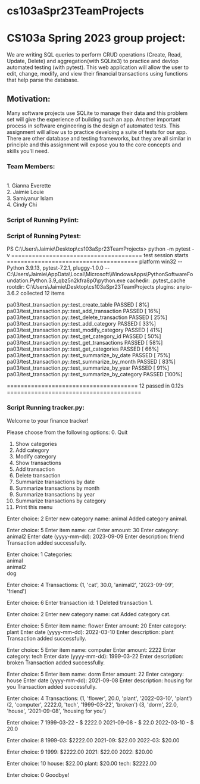 
# cs103aSpr23TeamProjects
# CS103a Spring 2023 group project:
We are writing SQL queries to perform CRUD operations (Create, Read, Update, Delete) and aggregation(with SQLite3) to practice and devlop automated testing (with pytest). This web application will allow the user to edit, change, modify, and view their financial transactions using functions that help parse the database.

## Motivation: 
Many software projects use SQLite to manage their data and this problem set will give the experience of building such an app.  Another important process in software engineering is the design of automated tests.  This assignment will allow us to practice develoing a suite of tests for our app. There are other database and testing frameworks, but they are all similar in principle and this assignment will expose you to the core concepts and skills you'll need.

### Team Members: 
<br>1. Gianna Everette 
<br>2. Jaimie Louie
<br>3. Samiyanur Islam
<br/>4. Cindy Chi

### Script of Running Pylint:


### Script of Running Pytest:
PS C:\Users\Jaimie\Desktop\cs103aSpr23TeamProjects> python -m pytest -v
====================================== test session starts ======================================
platform win32 -- Python 3.9.13, pytest-7.2.1, pluggy-1.0.0 -- C:\Users\Jaimie\AppData\Local\Microsoft\WindowsApps\PythonSoftwareFoundation.Python.3.9_qbz5n2kfra8p0\python.exe
cachedir: .pytest_cache
rootdir: C:\Users\Jaimie\Desktop\cs103aSpr23TeamProjects
plugins: anyio-3.6.2
collected 12 items

pa03/test_transaction.py::test_create_table PASSED                                         [  8%] 
pa03/test_transaction.py::test_add_transaction PASSED                                      [ 16%] 
pa03/test_transaction.py::test_delete_transaction PASSED                                   [ 25%] 
pa03/test_transaction.py::test_add_category PASSED                                         [ 33%] 
pa03/test_transaction.py::test_modify_category PASSED                                      [ 41%] 
pa03/test_transaction.py::test_get_category_id PASSED                                      [ 50%] 
pa03/test_transaction.py::test_get_transactions PASSED                                     [ 58%] 
pa03/test_transaction.py::test_get_categories PASSED                                       [ 66%] 
pa03/test_transaction.py::test_summarize_by_date PASSED                                    [ 75%] 
pa03/test_transaction.py::test_summarize_by_month PASSED                                   [ 83%] 
pa03/test_transaction.py::test_summarize_by_year PASSED                                    [ 91%] 
pa03/test_transaction.py::test_summarize_by_category PASSED                                [100%] 

====================================== 12 passed in 0.12s =======================================

### Script Running tracker.py:
Welcome to your finance tracker!

Please choose from the following options:
0. Quit
1. Show categories
2. Add category
3. Modify category
4. Show transactions
5. Add transaction
6. Delete transaction
7. Summarize transactions by date
8. Summarize transactions by month
9. Summarize transactions by year
10. Summarize transactions by category
11. Print this menu

Enter choice: 2
Enter new category name: animal
Added category animal.

Enter choice: 5
Enter item name: cat
Enter amount: 30
Enter category: animal2
Enter date (yyyy-mm-dd): 2023-09-09
Enter description: friend
Transaction added successfully.

Enter choice: 1
Categories:   
animal        
animal2       
dog

Enter choice: 4
Transactions:
(1, 'cat', 30.0, 'animal2', '2023-09-09', 'friend')

Enter choice: 6
Enter transaction id: 1
Deleted transaction 1.

Enter choice: 2
Enter new category name: cat
Added category cat.

Enter choice: 5
Enter item name: flower
Enter amount: 20
Enter category: plant
Enter date (yyyy-mm-dd): 2022-03-10
Enter description: plant
Transaction added successfully.

Enter choice: 5
Enter item name: computer
Enter amount: 2222
Enter category: tech
Enter date (yyyy-mm-dd): 1999-03-22
Enter description: broken
Transaction added successfully.

Enter choice: 5
Enter item name: dorm
Enter amount: 22
Enter category: house
Enter date (yyyy-mm-dd): 2021-09-08
Enter description: housing for you
Transaction added successfully.

Enter choice: 4
Transactions:
(1, 'flower', 20.0, 'plant', '2022-03-10', 'plant')
(2, 'computer', 2222.0, 'tech', '1999-03-22', 'broken')
(3, 'dorm', 22.0, 'house', '2021-09-08', 'housing for you')

Enter choice: 7
1999-03-22 - $ 2222.0
2021-09-08 - $ 22.0
2022-03-10 - $ 20.0

Enter choice: 8
1999-03: $2222.00
2021-09: $22.00
2022-03: $20.00

Enter choice: 9
1999: $2222.00
2021: $22.00
2022: $20.00

Enter choice: 10
house: $22.00
plant: $20.00
tech: $2222.00

Enter choice: 0
Goodbye!

